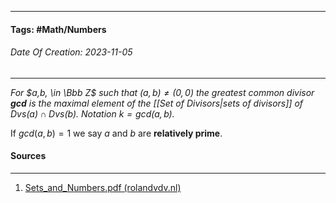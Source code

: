 __________________________________________________________________________
#### **Tags:** #Math/Numbers  
###### *Date Of Creation: 2023-11-05*
__________________________________________________________________________

*For $a,b, \in \Bbb Z$ such that $(a, b) \not = (0,0)$ the greatest common divisor **gcd** is the maximal element of the [[Set of Divisors|sets of divisors]] of $Dvs(a) \cap Dvs(b)$. Notation $k = gcd(a, b)$.* 

If $gcd(a, b) = 1$ we say $a$ and $b$ are **relatively prime**.



#### Sources
__________________________________________________________________________
1. [Sets_and_Numbers.pdf (rolandvdv.nl)](https://www.rolandvdv.nl/Sets_and_Numbers.pdf)